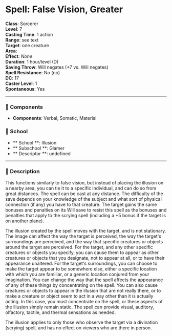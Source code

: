 
# Spell: False Vision, Greater
**Class**: Sorcerer  
**Level**: 7  
**Casting Time**: 1 action  
**Range**: see text  
**Target**: one creature  
**Area**:   
**Effect**: _None_  
**Duration**: 1 hour/level (D)  
**Saving Throw**: Will negates (+7 vs. Will negates)  
**Spell Resistance**: No (no)  
**DC**: 17  
**Caster Level**: 1  
**Spontaneous**: Yes

---

### 🔮 Components
- **Components**: Verbal, Somatic, Material

### 🏫 School
- ** School **: Illusion
- ** Subschool **: Glamer
- ** Descriptor **: undefined
---

### 📜 Description
This functions similarly to false vision, but instead of placing the illusion on a nearby area, you can tie it to a specific individual, and can do so from great distances. The spell can be cast at any distance. The difficulty of the save depends on your knowledge of the subject and what sort of physical connection (if any) you have to that creature. The target gains the same bonuses and penalties on its Will save to resist this spell as the bonuses and penalties that apply to the scrying spell (including a +5 bonus if the target is on another plane).

The illusion created by the spell moves with the target, and is not stationary. The image can affect the way the target is perceived, the way the target's surroundings are perceived, and the way that specific creatures or objects around the target are perceived. For the target, and any other specific creatures or objects you specify, you can cause them to appear as other creatures or objects that you designate, not to appear at all, or to have their appearance unaltered. For the target's surroundings, you can choose to make the target appear to be somewhere else, either a specific location with which you are familiar, or a generic location conjured from your imagination. You can change the way that the spell affects the appearance of any of these things by concentrating on the spell. You can also cause creatures or objects to appear in the illusion that are not really there, or to make a creature or object seem to act in a way other than it is actually acting. In this case, you must concentrate on the spell, or these aspects of the illusion simply remain static. The spell can provide visual, auditory, olfactory, tactile, and thermal sensations as needed.

The illusion applies to only those who observe the target via a divination (scrying) spell, and has no effect on viewers who are there in person.
